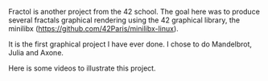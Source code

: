 Fractol is another project from the 42 school. The goal here was to produce several fractals graphical rendering using the 42 graphical library, the minilibx (https://github.com/42Paris/minilibx-linux).

It is the first graphical project I have ever done. I chose to do Mandelbrot, Julia and Axone.

Here is some videos to illustrate this project.

